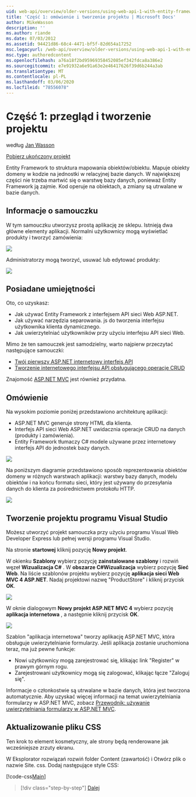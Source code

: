 ```yaml
---
uid: web-api/overview/older-versions/using-web-api-1-with-entity-framework-5/using-web-api-with-entity-framework-part-1
title: 'Część 1: omówienie i tworzenie projektu | Microsoft Docs'
author: MikeWasson
description: ''
ms.author: riande
ms.date: 07/03/2012
ms.assetid: 94421d86-68c4-4471-bf5f-82d654a17252
msc.legacyurl: /web-api/overview/older-versions/using-web-api-1-with-entity-framework-5/using-web-api-with-entity-framework-part-1
msc.type: authoredcontent
ms.openlocfilehash: a76a18f2bd95969358452085ef342fdca8a386e2
ms.sourcegitcommit: e7e91932a6e91a63e2e46417626f39d6b244a3ab
ms.translationtype: MT
ms.contentlocale: pl-PL
ms.lasthandoff: 03/06/2020
ms.locfileid: "78556078"
---
```

# <a name="part-1-overview-and-creating-the-project"></a>Część 1: przegląd i tworzenie projektu

według [Jan Wasson](https://github.com/MikeWasson)

[Pobierz ukończony projekt](https://code.msdn.microsoft.com/ASP-NET-Web-API-with-afa30545)

Entity Framework to struktura mapowania obiektów/obiektu. Mapuje obiekty domeny w kodzie na jednostki w relacyjnej bazie danych. W największej części nie trzeba martwić się o warstwę bazy danych, ponieważ Entity Framework ją zajmie. Kod operuje na obiektach, a zmiany są utrwalane w bazie danych.

## <a name="about-the-tutorial"></a>Informacje o samouczku

W tym samouczku utworzysz prostą aplikację ze sklepu. Istnieją dwa główne elementy aplikacji. Normalni użytkownicy mogą wyświetlać produkty i tworzyć zamówienia:

![](using-web-api-with-entity-framework-part-1/_static/image1.png)

Administratorzy mogą tworzyć, usuwać lub edytować produkty:

![](using-web-api-with-entity-framework-part-1/_static/image2.png)

## <a name="skills-youll-learn"></a>Posiadane umiejętności

Oto, co uzyskasz:

- Jak używać Entity Framework z interfejsem API sieci Web ASP.NET.
- Jak używać narzędzia separowania. js do tworzenia interfejsu użytkownika klienta dynamicznego.
- Jak uwierzytelniać użytkowników przy użyciu interfejsu API sieci Web.

Mimo że ten samouczek jest samodzielny, warto najpierw przeczytać następujące samouczki:

- [Twój pierwszy ASP.NET internetowy interfejs API](../../getting-started-with-aspnet-web-api/tutorial-your-first-web-api.md)
- [Tworzenie internetowego interfejsu API obsługującego operacje CRUD](../creating-a-web-api-that-supports-crud-operations.md)

Znajomość [ASP.NET MVC](../../../../mvc/index.md) jest również przydatna.

## <a name="overview"></a>Omówienie

Na wysokim poziomie poniżej przedstawiono architekturę aplikacji:

- ASP.NET MVC generuje strony HTML dla klienta.
- Interfejs API sieci Web ASP.NET uwidacznia operacje CRUD na danych (produkty i zamówienia).
- Entity Framework tłumaczy C# modele używane przez internetowy interfejs API do jednostek bazy danych.

![](using-web-api-with-entity-framework-part-1/_static/image3.png)

Na poniższym diagramie przedstawiono sposób reprezentowania obiektów domeny w różnych warstwach aplikacji: warstwy bazy danych, modelu obiektów i na końcu formatu sieci, który jest używany do przesyłania danych do klienta za pośrednictwem protokołu HTTP.

![](using-web-api-with-entity-framework-part-1/_static/image4.png)

## <a name="create-the-visual-studio-project"></a>Tworzenie projektu programu Visual Studio

Możesz utworzyć projekt samouczka przy użyciu programu Visual Web Developer Express lub pełnej wersji programu Visual Studio.

Na stronie **startowej** kliknij pozycję **Nowy projekt**.

W okienku **Szablony** wybierz pozycję **zainstalowane szablony** i rozwiń węzeł **Wizualizacja C#**  . W **obszarze C#Wizualizacja** wybierz pozycję **Sieć Web**. Na liście szablonów projektu wybierz pozycję **aplikacja sieci Web MVC 4 ASP.NET**. Nadaj projektowi nazwę "ProductStore" i kliknij przycisk **OK**.

![](using-web-api-with-entity-framework-part-1/_static/image5.png)

W oknie dialogowym **Nowy projekt ASP.NET MVC 4** wybierz pozycję **aplikacja internetowa** , a następnie kliknij przycisk **OK**.

![](using-web-api-with-entity-framework-part-1/_static/image6.png)

Szablon "aplikacja internetowa" tworzy aplikację ASP.NET MVC, która obsługuje uwierzytelnianie formularzy. Jeśli aplikacja zostanie uruchomiona teraz, ma już pewne funkcje:

- Nowi użytkownicy mogą zarejestrować się, klikając link "Register" w prawym górnym rogu.
- Zarejestrowani użytkownicy mogą się zalogować, klikając łącze "Zaloguj się".

Informacje o członkostwie są utrwalane w bazie danych, która jest tworzona automatycznie. Aby uzyskać więcej informacji na temat uwierzytelniania formularzy w ASP.NET MVC, zobacz [Przewodnik: używanie uwierzytelniania formularzy w ASP.NET MVC](https://msdn.microsoft.com/library/ff398049(VS.98).aspx).

## <a name="update-the-css-file"></a>Aktualizowanie pliku CSS

Ten krok to element kosmetyczny, ale strony będą renderowane jak wcześniejsze zrzuty ekranu.

W Eksplorator rozwiązań rozwiń folder Content (zawartość) i Otwórz plik o nazwie Site. css. Dodaj następujące style CSS:

[!code-css[Main](using-web-api-with-entity-framework-part-1/samples/sample1.css)]

> [!div class="step-by-step"]
> [Dalej](using-web-api-with-entity-framework-part-2.md)
